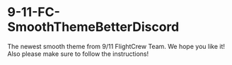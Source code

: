 # 9-11-FC-SmoothThemeBetterDiscord
The newest smooth theme from 9/11 FlightCrew Team. We hope you like it!
Also please make sure to follow the instructions!
